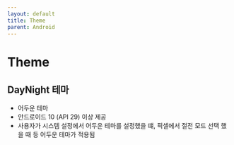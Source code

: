 ```yaml
---
layout: default
title: Theme
parent: Android
---
```


# Theme

## DayNight 테마

- 어두운 테마
- 안드로이드 10 (API 29) 이상 제공
- 사용자가 시스템 설정에서 어두운 테마를 설정했을 떄, 픽셀에서 절전 모드 선택 했을 때 등 어두운 테마가 적용됨
